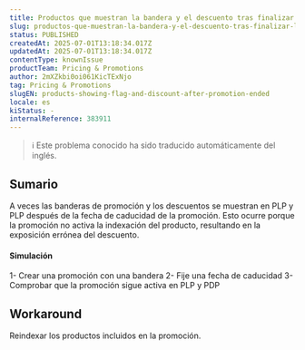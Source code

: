 ```yaml
---
title: Productos que muestran la bandera y el descuento tras finalizar la promoción
slug: productos-que-muestran-la-bandera-y-el-descuento-tras-finalizar-la-promocion
status: PUBLISHED
createdAt: 2025-07-01T13:18:34.017Z
updatedAt: 2025-07-01T13:18:34.017Z
contentType: knownIssue
productTeam: Pricing & Promotions
author: 2mXZkbi0oi061KicTExNjo
tag: Pricing & Promotions
slugEN: products-showing-flag-and-discount-after-promotion-ended
locale: es
kiStatus: -
internalReference: 383911
---
```


>ℹ️ Este problema conocido ha sido traducido automáticamente del inglés.

## Sumario


A veces las banderas de promoción y los descuentos se muestran en PLP y PLP después de la fecha de caducidad de la promoción. Esto ocurre porque la promoción no activa la indexación del producto, resultando en la exposición errónea del descuento.


#### Simulación


1- Crear una promoción con una bandera
2- Fije una fecha de caducidad
3- Comprobar que la promoción sigue activa en PLP y PDP


## Workaround


Reindexar los productos incluidos en la promoción.